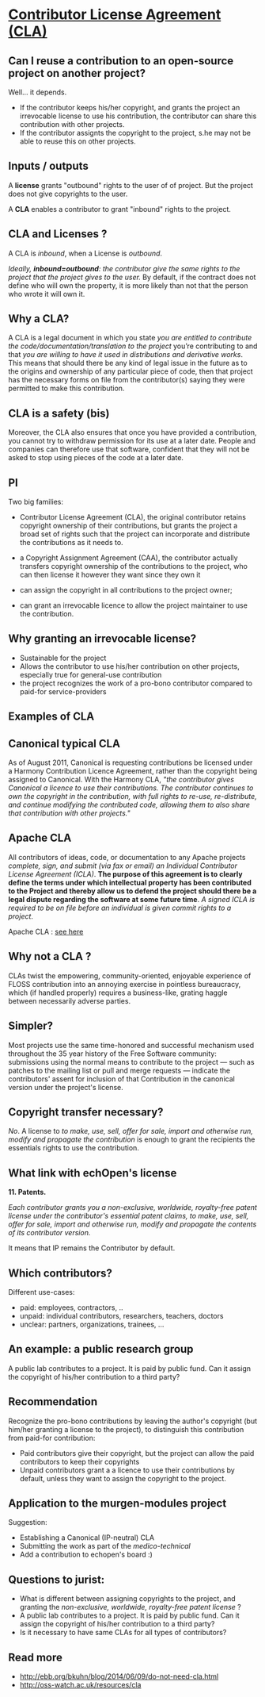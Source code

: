 # [Contributor License Agreement (CLA)](http://kelu124.github.io/echomods/CLA.html)

## Can I reuse a contribution to an open-source project on another project?

Well... it depends. 

* If the contributor keeps his/her copyright, and grants the project an irrevocable license to use his contribution, the contributor can share this contribution with other projects.
* If the contributor assignts the copyright to the project, s.he may not be able to reuse this on other projects.

## Inputs / outputs

A __license__ grants "outbound" rights to the user of of project. But the project does not give copyrights to the user.

A __CLA__ enables a contributor to grant "inbound" rights to the project.

## CLA and Licenses ?

A CLA is _inbound_, when a License is _outbound_.

_Ideally, __inbound=outbound__: the contributor give the same rights to the project that the project gives to the user._ By default, if the contract does not define who will own the property, it is more likely than not that the person who wrote it will own it. 

## Why a CLA?

A CLA is a legal document in which you state _you are entitled to contribute the code/documentation/translation to the project_ you’re contributing to and  that _you are willing to have it used in distributions and derivative works_. This means that should there be any kind of legal issue in the future as to the origins and ownership of any particular piece of code, then that project has the necessary forms on file from the contributor(s) saying they were permitted to make this contribution.

## CLA is a safety (bis)

Moreover, the CLA also ensures that once you have provided a contribution, you cannot try to withdraw permission for its use at a later date. People and companies can therefore use that software, confident that they will not be asked to stop using pieces of the code at a later date.

## PI

Two big families: 

* Contributor License Agreement (CLA), the original contributor retains copyright ownership of their contributions, but grants the project a broad set of rights such that the project can incorporate and distribute the contributions as it needs to. 
* a Copyright Assignment Agreement (CAA), the contributor actually transfers copyright ownership of the contributions to the project, who can then license it however they want since they own it

* can assign the copyright in all contributions to the project owner; 
* can grant an irrevocable licence to allow the project maintainer to use the contribution. 

## Why granting an irrevocable license?

* Sustainable for the project
* Allows the contributor to use his/her contribution on other projects, especially true for general-use contribution 
* the project recognizes the work of a pro-bono contributor compared to paid-for service-providers

## Examples of CLA

## Canonical typical CLA

As of August 2011, Canonical is requesting contributions be licensed under a Harmony Contribution Licence Agreement, rather than the copyright being assigned to Canonical. With the Harmony CLA, _"the contributor gives Canonical a licence to use their contributions. The contributor continues to own the copyright in the contribution, with full rights to re-use, re-distribute, and continue modifying the contributed code, allowing them to also share that contribution with other projects."_

## Apache CLA

All contributors of ideas, code, or documentation to any Apache projects _complete, sign, and submit (via fax or email) an Individual Contributor License Agreement (ICLA)_. __The purpose of this agreement is to clearly define the terms under which intellectual property has been contributed to the Project and thereby allow us to defend the project should there be a legal dispute regarding the software at some future time__. _A signed ICLA is required to be on file before an individual is given commit rights to a project_.

Apache CLA : [see here](https://www.apache.org/licenses/icla.txt)

## Why not a CLA ?

CLAs twist the empowering, community-oriented, enjoyable experience of FLOSS contribution into an annoying exercise in pointless bureaucracy, which (if handled properly) requires a business-like, grating haggle between necessarily adverse parties.

## Simpler?

Most projects use the same time-honored and successful mechanism used throughout the 35 year history of the Free Software community:  submissions using the normal means to contribute to the project — such as patches to the mailing list or pull and merge requests — indicate the contributors' assent for inclusion of that Contribution in the canonical version under the project's license.

## Copyright transfer necessary?

_No_. A license to _to make, use, sell, offer for sale, import and otherwise run, modify and propagate the contribution_ is enough to grant the recipients the essentials rights to use the contribution.

## What link with echOpen's license

__11. Patents.__

_Each contributor grants you a non-exclusive, worldwide, royalty-free patent license under the contributor's essential patent claims, to make, use, sell, offer for sale, import and otherwise run, modify and propagate the contents of its contributor version._

It means that IP remains the Contributor by default.

## Which contributors?

Different use-cases:

* paid: employees, contractors, ..
* unpaid: individual contributors, researchers, teachers, doctors
* unclear: partners, organizations, trainees, ... 

## An example: a public research group

A public lab contributes to a project. It is paid by public fund. Can it assign the copyright of his/her contribution to a third party?

## Recommendation

Recognize the pro-bono contributions by leaving the author's copyright (but him/her granting a license to the project), to distinguish this contribution from paid-for contribution:

* Paid contributors give their copyright, but the project can allow the paid contributors to keep their copyrights
* Unpaid contributors grant a a licence to use their contributions by default, unless they want to assign the copyright to the project. 

## Application to the murgen-modules project

Suggestion:

* Establishing a Canonical (IP-neutral) CLA
* Submitting the work as part of the _medico-technical_ 
* Add a contribution to echopen's board :)

## Questions to jurist:

* What is different between assigning copyrights to the project, and granting the _non-exclusive, worldwide, royalty-free patent license_ ?
* A public lab contributes to a project. It is paid by public fund. Can it assign the copyright of his/her contribution to a third party?
* Is it necessary to have same CLAs for all types of contributors?

## Read more

* http://ebb.org/bkuhn/blog/2014/06/09/do-not-need-cla.html
* http://oss-watch.ac.uk/resources/cla




